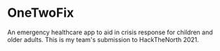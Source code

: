 # OneTwoFix
An emergency healthcare app to aid in crisis response for children and older adults. This is my team's submission to HackTheNorth 2021. 
